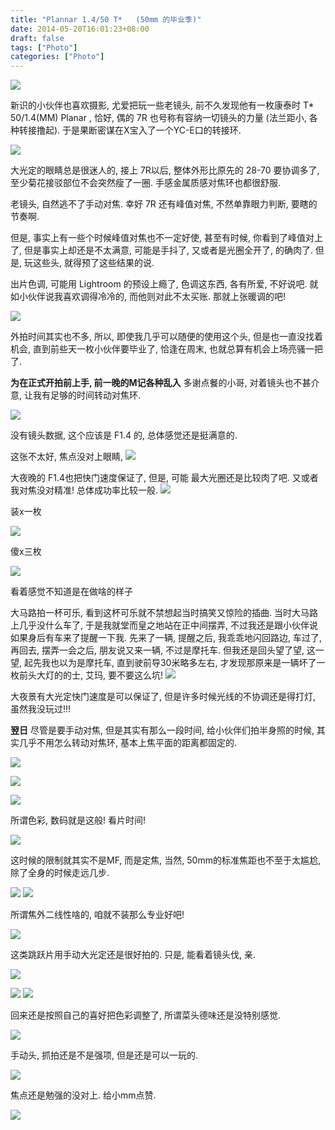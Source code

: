```yaml
---
title: "Plannar 1.4/50 T*   (50mm 的毕业季)"
date: 2014-05-20T16:01:23+08:00
draft: false
tags: ["Photo"]
categories: ["Photo"]
---
```


![](http://ww1.sinaimg.cn/mw690/62fdd4d5gw1egpjykzc8mj218g0p1wkp.jpg)

新识的小伙伴也喜欢摄影, 尤爱把玩一些老镜头,  前不久发现他有一枚康泰时 T* 50/1.4(MM) Planar  , 恰好, 偶的 7R 也号称有容纳一切镜头的力量 (法兰距小, 各种转接撸起). 于是果断密谋在X宝入了一个YC-E口的转接环.

![](http://ww2.sinaimg.cn/mw690/62fdd4d5gw1egpjz3kbqmj21w01w01kx.jpg)

大光定的眼睛总是很迷人的, 接上 7R以后, 整体外形比原先的 28-70 要协调多了, 至少菊花接驳部位不会突然瘦了一圈.   手感金属质感对焦环也都很舒服.

老镜头, 自然逃不了手动对焦.  幸好 7R 还有峰值对焦, 不然单靠眼力判断, 要瞎的节奏啊.

但是, 事实上有一些个时候峰值对焦也不一定好使, 甚至有时候, 你看到了峰值对上了, 但是事实上却还是不太满意, 可能是手抖了, 又或者是光圈全开了, 的确肉了.  但是, 玩这些头, 就得预了这些结果的说.

出片色调, 可能用 Lightroom 的预设上瘾了, 色调这东西, 各有所爱, 不好说吧. 就如小伙伴说我喜欢调得冷冷的, 而他则对此不太买账. 那就上张暖调的吧!

![](http://ww4.sinaimg.cn/mw690/62fdd4d5gw1egpjyeg2l3j20p118gn3e.jpg)

外拍时间其实也不多, 所以, 即使我几乎可以随便的使用这个头, 但是也一直没找着机会, 直到前些天一枚小伙伴要毕业了, 恰逢在周末, 也就总算有机会上场亮骚一把了.

__为在正式开拍前上手, 前一晚的M记各种乱入__
多谢点餐的小哥,  对着镜头也不甚介意,  让我有足够的时间转动对焦环.

![](http://ww3.sinaimg.cn/mw690/62fdd4d5jw9egpk6x1xtkj21e00s5qeu.jpg)

没有镜头数据, 这个应该是 F1.4 的, 总体感觉还是挺满意的.

这张不太好, 焦点没对上眼睛,
![](http://ww2.sinaimg.cn/mw690/62fdd4d5gw1egpjzmhkp1j21e00xd7lq.jpg)

大夜晚的 F1.4也把快门速度保证了, 但是, 可能 最大光圈还是比较肉了吧.  又或者我对焦没对精准!  总体成功率比较一般.
![](http://ww4.sinaimg.cn/mw690/62fdd4d5gw1egpke58482j21kw0w1dpv.jpg)

装x一枚

![](http://ww1.sinaimg.cn/mw690/62fdd4d5gw1egpk02686bj21e012aazi.jpg)

傻x三枚

![](http://ww4.sinaimg.cn/mw690/62fdd4d5gw1egpk0nwzvqj21e010wnmt.jpg)

看着感觉不知道是在做啥的样子

大马路拍一杯可乐,  看到这杯可乐就不禁想起当时搞笑又惊险的插曲.
当时大马路上几乎没什么车了, 于是我就堂而皇之地站在正中间摆弄, 不过我还是跟小伙伴说如果身后有车来了提醒一下我.  先来了一辆,  提醒之后, 我乖乖地闪回路边,  车过了, 再回去,  摆弄一会之后,  朋友说又来一辆, 不过是摩托车.   但我还是回头望了望,  这一望, 起先我也以为是摩托车,  直到驶前导30米略多左右, 才发现那原来是一辆坏了一枚前头大灯的的士, 艾玛, 要不要这么坑!
![](http://ww2.sinaimg.cn/mw690/62fdd4d5gw1egpk1kbksvj21e00s5hdt.jpg)

大夜景有大光定快门速度是可以保证了, 但是许多时候光线的不协调还是得打灯, 虽然我没玩过!!!

__翌日__
尽管是要手动对焦, 但是其实有那么一段时间,  给小伙伴们拍半身照的时候,  其实几乎不用怎么转动对焦环, 基本上焦平面的距离都固定的.

![](http://ww3.sinaimg.cn/mw690/62fdd4d5gw1egpk32rcswj21e015gkdd.jpg)

![](http://ww1.sinaimg.cn/mw690/62fdd4d5gw1egpk2l8e5tj21e012o7tc.jpg)

![](http://ww1.sinaimg.cn/mw690/62fdd4d5gw1egpk20d3pxj21e00xddw0.jpg)

所谓色彩,  数码就是这般!  看片时间!

![](http://ww1.sinaimg.cn/mw690/62fdd4d5gw1egpk3fs0whj21e00xd7kf.jpg)

这时候的限制就其实不是MF, 而是定焦, 当然, 50mm的标准焦距也不至于太尴尬, 除了全身的时候走远几步.

![](http://ww3.sinaimg.cn/mw690/62fdd4d5gw1egpk5xhn5yj21e02gt1ky.jpg)
![](http://ww3.sinaimg.cn/mw690/62fdd4d5gw1egpk4utcfmj21e02gt4qq.jpg)

所谓焦外二线性啥的, 咱就不装那么专业好吧!

![](http://ww1.sinaimg.cn/mw690/62fdd4d5gw1egpk7ignmvj21e00s5qou.jpg)

这类跳跃片用手动大光定还是很好拍的. 只是,  能看着镜头伐, 亲.

![](http://ww1.sinaimg.cn/mw690/62fdd4d5gw1egpk8y8zukj21e02gt1ky.jpg)

![](http://ww2.sinaimg.cn/mw690/62fdd4d5gw1egpk6gdycfj21e00z8ng3.jpg)
![](http://ww1.sinaimg.cn/mw690/62fdd4d5gw1egpk70w2opj21e00s5tpk.jpg)

回来还是按照自己的喜好把色彩调整了, 所谓菜头德味还是没特别感觉.

![](http://ww2.sinaimg.cn/mw690/62fdd4d5gw1egpkaigu0hj21e00s54kr.jpg)

手动头, 抓拍还是不是强项, 但是还是可以一玩的.

![](http://ww3.sinaimg.cn/mw690/62fdd4d5gw1egpk9au1smj21e00s54dt.jpg)

焦点还是勉强的没对上.  给小mm点赞.


![](http://ww4.sinaimg.cn/mw690/62fdd4d5gw1egpk9yshnsj21e00s54qp.jpg)
